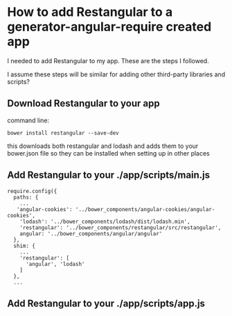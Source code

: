 # How to add Restangular to a generator-angular-require created app

I needed to add Restangular to my app. These are the steps I followed.

I assume these steps will be similar for adding other third-party libraries and scripts?

## Download Restangular to your app
command line:

```bower install restangular --save-dev```

this downloads both restangular and lodash and adds them to your bower.json file so they can be installed when setting up in other places

## Add Restangular to your ./app/scripts/main.js

```
require.config({
  paths: {
    ...
   'angular-cookies': '../bower_components/angular-cookies/angular-cookies',
    'lodash': '../bower_components/lodash/dist/lodash.min',
    'restangular': '../bower_components/restangular/src/restangular',
    angular: '../bower_components/angular/angular'
  },
  shim: {
    ...
    'restangular': [
      'angular', 'lodash'
    ]
  },
  ...
```

## Add Restangular to your ./app/scripts/app.js